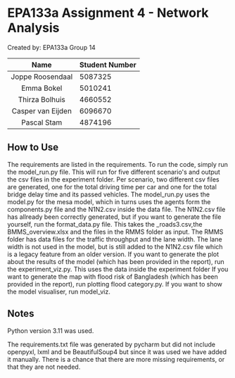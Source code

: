 # EPA133a Assignment 4 - Network Analysis

Created by: EPA133a Group 14

|        Name        | Student Number |
|:------------------:|:---------------|
|  Joppe Roosendaal  | 5087325        |
|     Emma Bokel     | 5010241        |
|   Thirza Bolhuis   | 4660552        |
| Casper van Eijden  | 6096670        |
|    Pascal Stam     | 4874196        |


## How to Use
The requirements are listed in the requirements.
To run the code, simply run the model_run.py file. This will run for five different scenario's 
and output the csv files in the experiment folder. 
Per scenario, two different csv files are generated, 
one for the total driving time per car and one for the total bridge delay time and its passed vehicles.
The model_run.py uses the model.py for the mesa model, which in turns uses
the agents form the components.py file and the N1N2.csv inside the data file.
The N1N2.csv file has allready been correctly generated, 
but if you want to generate the file yourself, run the format_data.py file. 
This takes the _roads3.csv,the BMMS_overview.xlsx and the files in the RMMS folder as input. 
The RMMS folder has data files for the traffic throughput and the lane width. 
The lane width is not used in the model, but is still added to the N1N2.csv file which is a legacy feature from an older version.
If you want to generate the plot about the results of the model
(which has been provided in the report), run the experiment_viz.py. This uses the data inside the experiment folder
If you want to generate the map with flood risk of Bangladesh (which has been provided in the report), run plotting flood category.py.
If you want to show the model visualiser, run model_viz.

## Notes
Python version 3.11 was used.

The requirements.txt file was generated by pycharm but did not include openpyxl, lxml and be BeautifulSoup4 but since it was used we have added it manually. There is a chance that there are more missing requirements, or that they are not needed.
